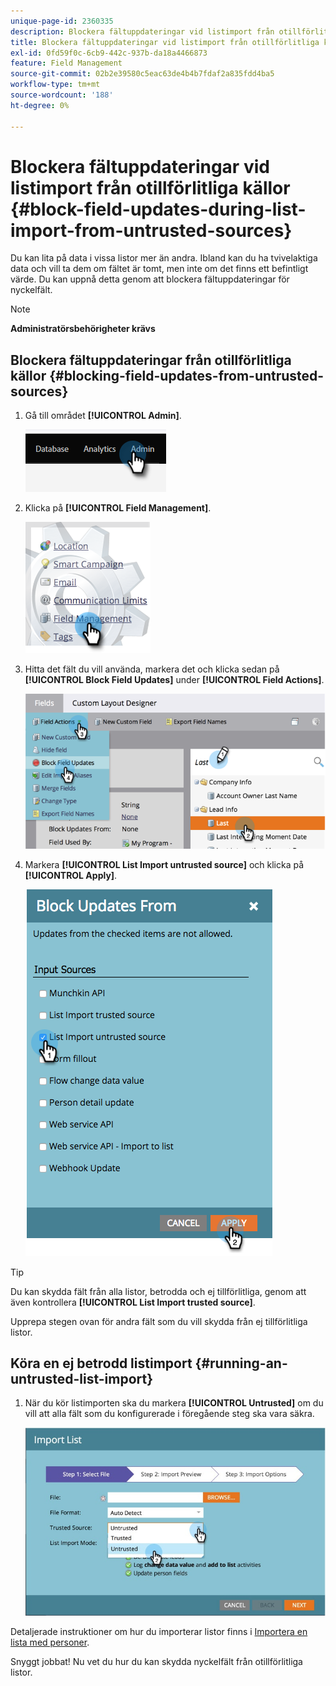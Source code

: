 ```yaml
---
unique-page-id: 2360335
description: Blockera fältuppdateringar vid listimport från otillförlitliga källor - Marketo Docs - produktdokumentation
title: Blockera fältuppdateringar vid listimport från otillförlitliga källor
exl-id: 0fd59f0c-6cb9-442c-937b-da18a4466873
feature: Field Management
source-git-commit: 02b2e39580c5eac63de4b4b7fdaf2a835fdd4ba5
workflow-type: tm+mt
source-wordcount: '188'
ht-degree: 0%

---
```


# Blockera fältuppdateringar vid listimport från otillförlitliga källor {#block-field-updates-during-list-import-from-untrusted-sources}

Du kan lita på data i vissa listor mer än andra. Ibland kan du ha tvivelaktiga data och vill ta dem om fältet är tomt, men inte om det finns ett befintligt värde. Du kan uppnå detta genom att blockera fältuppdateringar för nyckelfält.

>[!NOTE]
>
>**Administratörsbehörigheter krävs**

## Blockera fältuppdateringar från otillförlitliga källor {#blocking-field-updates-from-untrusted-sources}

1. Gå till området **[!UICONTROL Admin]**.

   ![](assets/blocking-field-updates-from-untrusted-sources-1.png)

1. Klicka på **[!UICONTROL Field Management]**.

   ![](assets/blocking-field-updates-from-untrusted-sources-2.png)

1. Hitta det fält du vill använda, markera det och klicka sedan på **[!UICONTROL Block Field Updates]** under **[!UICONTROL Field Actions]**.

   ![](assets/blocking-field-updates-from-untrusted-sources-3.png)

1. Markera **[!UICONTROL List Import untrusted source]** och klicka på **[!UICONTROL Apply]**.

   ![](assets/blocking-field-updates-from-untrusted-sources-4.png)

>[!TIP]
>
>Du kan skydda fält från alla listor, betrodda och ej tillförlitliga, genom att även kontrollera **[!UICONTROL List Import trusted source]**.

Upprepa stegen ovan för andra fält som du vill skydda från ej tillförlitliga listor.

## Köra en ej betrodd listimport {#running-an-untrusted-list-import}

1. När du kör listimporten ska du markera **[!UICONTROL Untrusted]** om du vill att alla fält som du konfigurerade i föregående steg ska vara säkra.

   ![](assets/blocking-field-updates-from-untrusted-sources-5.png)

Detaljerade instruktioner om hur du importerar listor finns i [Importera en lista med personer](/help/marketo/getting-started/quick-wins/import-a-list-of-people.md).

Snyggt jobbat! Nu vet du hur du kan skydda nyckelfält från otillförlitliga listor.
